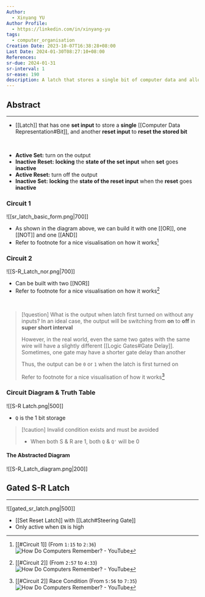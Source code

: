 ```yaml
---
Author:
  - Xinyang YU
Author Profile:
  - https://linkedin.com/in/xinyang-yu
tags:
  - computer_organisation
Creation Date: 2023-10-07T16:38:28+08:00
Last Date: 2024-01-30T08:27:10+08:00
References: 
sr-due: 2024-01-31
sr-interval: 1
sr-ease: 190
description: A latch that stores a single bit of computer data and allows for resetting the stored bit.
---
```

## Abstract
---
- [[Latch]] that has one **set input** to store a **single** [[Computer Data Representation#Bit]], and another **reset input** to **reset the stored bit**
</br>

- **Active Set:** turn on the output
- **Inactive Reset:** **locking** the **state of the set input** when **set** goes **inactive**
- **Active Reset:** turn off the output
- **Inactive Set:** **locking** the **state of the reset input** when the **reset** goes **inactive**


### Circuit 1
![[sr_latch_basic_form.png|700]]
- As shown in the diagram above, we can build it with one [[OR]], one [[NOT]] and one [[AND]]
- Refer to footnote for a nice visualisation on how it works[^1]


### Circuit 2
![[S-R_Latch_nor.png|700]]
- Can be built with two [[NOR]]
- Refer to footnote for a nice visualisation on how it works[^2]
</br>

>[!question] What is the output when latch first turned on without any inputs?
> In an ideal case, the output will be switching from **on** to **off** in **super short interval**
> 
> However, in the real world, even the same two gates with the same wire will have a slightly different [[Logic Gates#Gate Delay]]. Sometimes, one gate may have a shorter gate delay than another
> 
> Thus, the output can be `0` or `1` when the latch is first turned on
> 
> Refer to footnote for a nice visualisation of how it works[^3]

### Circuit Diagram & Truth Table
![[S-R Latch.png|500]]
- `Q` is the 1 bit storage

>[!caution] Invalid condition exists and must be avoided
>- When both S & R are 1, both `Q` & `Q'` will be 0


#### The Abstracted Diagram
![[S-R_Latch_diagram.png|200]]
## Gated S-R Latch
---
![[gated_sr_latch.png|500]]
- [[Set Reset Latch]] with [[Latch#Steering Gate]]
- Only active when `EN` is high

[^1]: [[#Circuit 1]] (From `1:15` to `2:36`)
![How Do Computers Remember? - YouTube](https://youtu.be/I0-izyq6q5s?si=uCiyGmIsDyOfcte9)
[^2]: [[#Circuit 2]] (From `2:57` to `4:33`)
![How Do Computers Remember? - YouTube](https://youtu.be/I0-izyq6q5s?si=uCiyGmIsDyOfcte9)
[^3]: [[#Circuit 2]] Race Condition (From `5:56` to `7:35`)
![How Do Computers Remember? - YouTube](https://youtu.be/I0-izyq6q5s?si=uCiyGmIsDyOfcte9)
